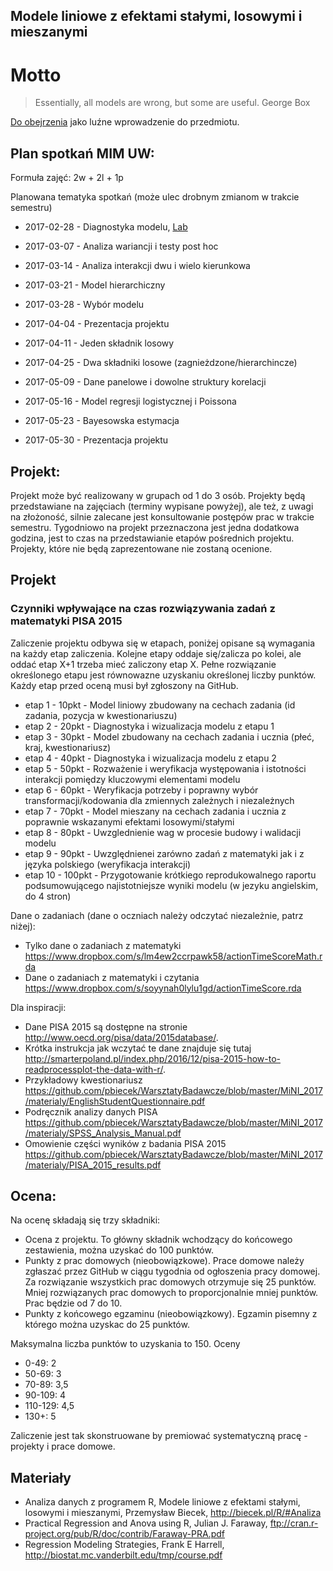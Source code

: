 Modele liniowe z efektami stałymi, losowymi i mieszanymi
--------------------------------------------------------

# Motto

> Essentially, all models are wrong, but some are useful.
> George Box

[Do obejrzenia](https://www.ted.com/talks/jack_horner_shape_shifting_dinosaurs) jako luźne wprowadzenie do przedmiotu.


Plan spotka&#324; MIM UW:
-------------------------

Formuła zajęć: 2w + 2l + 1p

Planowana tematyka spotkań (może ulec drobnym zmianom w trakcie semestru)

* 2017-02-28 - Diagnostyka modelu, [Lab](https://github.com/pbiecek/LinearModels/blob/master/MIMUW_2017/Lab/01_lab.html)
* 2017-03-07 - Analiza wariancji i testy post hoc
* 2017-03-14 - Analiza interakcji dwu i wielo kierunkowa

* 2017-03-21 - Model hierarchiczny
* 2017-03-28 - Wybór modelu
* 2017-04-04 - Prezentacja projektu

* 2017-04-11 - Jeden składnik losowy
* 2017-04-25 - Dwa składniki losowe (zagnieżdzone/hierarchincze)
* 2017-05-09 - Dane panelowe i dowolne struktury korelacji

* 2017-05-16 - Model regresji logistycznej i Poissona
* 2017-05-23 - Bayesowska estymacja 
* 2017-05-30 - Prezentacja projektu

Projekt:
---------

Projekt może być realizowany w grupach od 1 do 3 osób. 
Projekty będą przedstawiane na zajęciach (terminy wypisane powyżej), 
ale też, z uwagi na złożoność, silnie zalecane jest konsultowanie postępów prac w trakcie semestru. 
Tygodniowo na projekt przeznaczona jest jedna dodatkowa godzina, jest to czas na przedstawianie etapów pośrednich projektu.
Projekty, które nie będą zaprezentowane nie zostaną ocenione.

## Projekt

### Czynniki wpływające na czas rozwiązywania zadań z matematyki PISA 2015

Zaliczenie projektu odbywa się w etapach, poniżej opisane są wymagania na każdy etap zaliczenia. 
Kolejne etapy oddaje się/zalicza po kolei, ale oddać etap X+1 trzeba mieć zaliczony etap X.
Pełne rozwiązanie określonego etapu jest równowazne uzyskaniu określonej liczby punktów.
Każdy etap przed oceną musi był zgłoszony na GitHub.

* etap 1 - 10pkt - Model liniowy zbudowany na cechach zadania (id zadania, pozycja w kwestionariuszu)
* etap 2 - 20pkt - Diagnostyka i wizualizacja modelu z etapu 1
* etap 3 - 30pkt - Model zbudowany na cechach zadania i ucznia (płeć, kraj, kwestionariusz)
* etap 4 - 40pkt - Diagnostyka i wizualizacja modelu z etapu 2
* etap 5 - 50pkt - Rozważenie i weryfikacja występowania i istotności interakcji pomiędzy kluczowymi elementami modelu
* etap 6 - 60pkt - Weryfikacja potrzeby i poprawny wybór transformacji/kodowania dla zmiennych zależnych i niezależnych
* etap 7 - 70pkt - Model mieszany na cechach zadania i ucznia z poprawnie wskazanymi efektami losowymi/stałymi
* etap 8 - 80pkt - Uwzglednienie wag w procesie budowy i walidacji modelu
* etap 9 - 90pkt - Uwzględnienei zarówno zadań z matematyki jak i z języka polskiego (weryfikacja interakcji)
* etap 10 - 100pkt - Przygotowanie krótkiego reprodukowalnego raportu podsumowującego najistotniejsze wyniki modelu (w jezyku angielskim, do 4 stron)

Dane o zadaniach (dane o oczniach należy odczytać niezależnie, patrz niżej):

* Tylko dane o zadaniach z matematyki https://www.dropbox.com/s/lm4ew2ccrpawk58/actionTimeScoreMath.rda
* Dane o zadaniach z matematyki i czytania https://www.dropbox.com/s/soyynah0lylu1gd/actionTimeScore.rda

Dla inspiracji:

* Dane PISA 2015 są dostępne na stronie http://www.oecd.org/pisa/data/2015database/. 
* Krótka instrukcja jak wczytać te dane znajduje się tutaj http://smarterpoland.pl/index.php/2016/12/pisa-2015-how-to-readprocessplot-the-data-with-r/.
* Przykładowy kwestionariusz https://github.com/pbiecek/WarsztatyBadawcze/blob/master/MiNI_2017/materialy/EnglishStudentQuestionnaire.pdf
* Podręcznik analizy danych PISA
https://github.com/pbiecek/WarsztatyBadawcze/blob/master/MiNI_2017/materialy/SPSS_Analysis_Manual.pdf
* Omowienie części wyników z badania PISA 2015 https://github.com/pbiecek/WarsztatyBadawcze/blob/master/MiNI_2017/materialy/PISA_2015_results.pdf


Ocena:
------

Na ocenę składają się trzy składniki:

* Ocena z projektu. To główny składnik wchodzący do końcowego zestawienia, można uzyskać do 100 punktów.
* Punkty z prac domowych (nieobowiązkowe). Prace domowe należy zgłaszać przez GitHub w ciągu tygodnia od ogłoszenia pracy domowej. Za rozwiązanie wszystkich prac domowych otrzymuje się 25 punktów. Mniej rozwiązanych prac domowych to proporcjonalnie mniej punktów. Prac będzie od 7 do 10.
* Punkty z końcowego egzaminu (nieobowiązkowy). Egzamin pisemny z którego można uzyskac do 25 punktów.

Maksymalna liczba punktów to uzyskania to 150. Oceny

* 0-49: 2
* 50-69: 3
* 70-89: 3,5
* 90-109: 4
* 110-129: 4,5
* 130+: 5

Zaliczenie jest tak skonstruowane by premiować systematyczną pracę - projekty i prace domowe.

Materiały
---------

* Analiza danych z programem R, Modele liniowe z efektami stałymi, losowymi i mieszanymi, Przemysław Biecek, http://biecek.pl/R/#Analiza
* Practical Regression and Anova using R, Julian J. Faraway, ftp://cran.r-project.org/pub/R/doc/contrib/Faraway-PRA.pdf
* Regression Modeling Strategies, Frank E Harrell, http://biostat.mc.vanderbilt.edu/tmp/course.pdf

